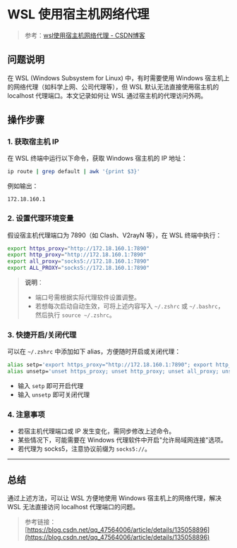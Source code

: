 # WSL 使用宿主机网络代理

> 参考：[wsl使用宿主机网络代理 - CSDN博客](https://blog.csdn.net/qq_47564006/article/details/135058896)

## 问题说明
在 WSL (Windows Subsystem for Linux) 中，有时需要使用 Windows 宿主机上的网络代理（如科学上网、公司代理等），但 WSL 默认无法直接使用宿主机的 localhost 代理端口。本文记录如何让 WSL 通过宿主机的代理访问外网。

## 操作步骤

### 1. 获取宿主机 IP
在 WSL 终端中运行以下命令，获取 Windows 宿主机的 IP 地址：

```bash
ip route | grep default | awk '{print $3}'
```

例如输出：
```
172.18.160.1
```

### 2. 设置代理环境变量
假设宿主机代理端口为 7890（如 Clash、V2rayN 等），在 WSL 终端中执行：

```bash
export https_proxy="http://172.18.160.1:7890"
export http_proxy="http://172.18.160.1:7890"
export all_proxy="socks5://172.18.160.1:7890"
export ALL_PROXY="socks5://172.18.160.1:7890"
```

> **说明**：
> - 端口号需根据实际代理软件设置调整。
> - 若想每次启动自动生效，可将上述内容写入 `~/.zshrc` 或 `~/.bashrc`，然后执行 `source ~/.zshrc`。

### 3. 快捷开启/关闭代理
可以在 `~/.zshrc` 中添加如下 alias，方便随时开启或关闭代理：

```bash
alias setp='export https_proxy="http://172.18.160.1:7890"; export http_proxy="http://172.18.160.1:7890"; export all_proxy="socks5://172.18.160.1:7890"; export ALL_PROXY="socks5://172.18.160.1:7890";'
alias unsetp='unset https_proxy; unset http_proxy; unset all_proxy; unset ALL_PROXY;'
```

- 输入 `setp` 即可开启代理
- 输入 `unsetp` 即可关闭代理

### 4. 注意事项
- 若宿主机代理端口或 IP 发生变化，需同步修改上述命令。
- 某些情况下，可能需要在 Windows 代理软件中开启"允许局域网连接"选项。
- 若代理为 socks5，注意协议前缀为 `socks5://`。

---

## 总结
通过上述方法，可以让 WSL 方便地使用 Windows 宿主机上的网络代理，解决 WSL 无法直接访问 localhost 代理端口的问题。

> 参考链接：[https://blog.csdn.net/qq_47564006/article/details/135058896](https://blog.csdn.net/qq_47564006/article/details/135058896) 